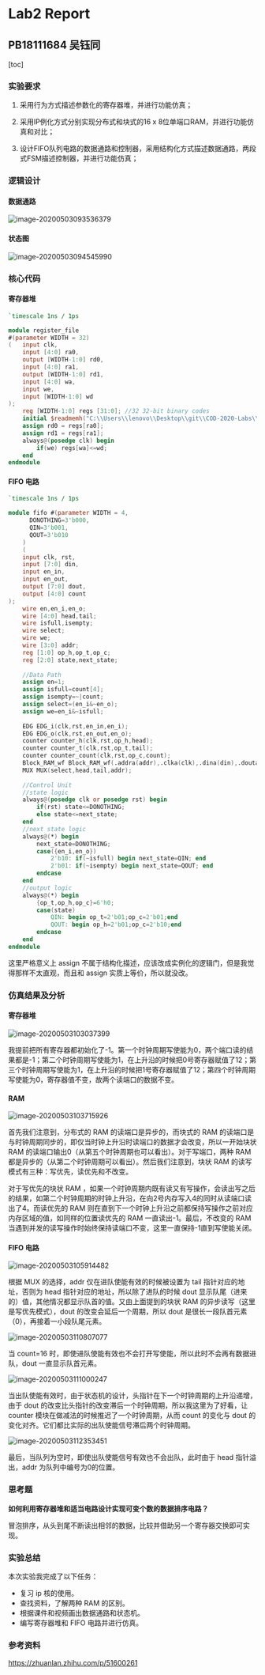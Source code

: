 # Lab2 Report

## PB18111684 吴钰同

[toc]

### 实验要求

1. 采用行为方式描述参数化的寄存器堆，并进行功能仿真；

2. 采用IP例化方式分别实现分布式和块式的16 x 8位单端口RAM，并进行功能仿真和对比；

3. 设计FIFO队列电路的数据通路和控制器，采用结构化方式描述数据通路，两段式FSM描述控制器，并进行功能仿真；

### 逻辑设计

#### 数据通路

![image-20200503093536379](pics/image-20200503093536379.png)

#### 状态图

![image-20200503094545990](pics/image-20200503094545990.png)

### 核心代码

#### 寄存器堆

```verilog
`timescale 1ns / 1ps

module register_file				
#(parameter WIDTH = 32) 	
(   input clk,						
    input [4:0] ra0,				
    output [WIDTH-1:0] rd0, 	
    input [4:0] ra1, 				
    output [WIDTH-1:0] rd1, 	
    input [4:0] wa, 				
    input we,				
    input [WIDTH-1:0] wd
);
    reg [WIDTH-1:0] regs [31:0]; //32 32-bit binary codes
    initial $readmemh("C:\\Users\\lenovo\\Desktop\\git\\COD-2020-Labs\\Lab2\\Lab2.srcs\\sources_1\\new\\init.txt",regs);
    assign rd0 = regs[ra0];
    assign rd1 = regs[ra1];
    always@(posedge clk) begin
        if(we) regs[wa]<=wd;
    end
endmodule
```

#### FIFO 电路

```verilog
`timescale 1ns / 1ps

module fifo #(parameter WIDTH = 4,
      DONOTHING=3'b000,
      QIN=3'b001,
      QOUT=3'b010
    )
    (
    input clk, rst,	
    input [7:0] din,		
    input en_in, 		
    input en_out,		
    output [7:0] dout, 	
    output [4:0] count 
);
    wire en,en_i,en_o;
    wire [4:0] head,tail;
    wire isfull,isempty;
    wire select;
    wire we;
    wire [3:0] addr;
    reg [1:0] op_h,op_t,op_c;
    reg [2:0] state,next_state;
    
    //Data Path
    assign en=1;
    assign isfull=count[4];
    assign isempty=~|count;
    assign select=(en_i&~en_o);
    assign we=en_i&~isfull;
    
    EDG EDG_i(clk,rst,en_in,en_i);
    EDG EDG_o(clk,rst,en_out,en_o);
    counter counter_h(clk,rst,op_h,head);
    counter counter_t(clk,rst,op_t,tail);
    counter counter_count(clk,rst,op_c,count);  
    Block_RAM_wf Block_RAM_wf(.addra(addr),.clka(clk),.dina(din),.douta(dout),.ena(en),.wea(we));
    MUX MUX(select,head,tail,addr);
    
    //Control Unit
    //state logic
    always@(posedge clk or posedge rst) begin
        if(rst) state<=DONOTHING; 
        else state<=next_state;
    end
    //next state logic
    always@(*) begin
        next_state=DONOTHING;
        case({en_i,en_o})
            2'b10: if(~isfull) begin next_state=QIN; end
            2'b01: if(~isempty) begin next_state=QOUT; end
        endcase
    end
    //output logic
    always@(*) begin
        {op_t,op_h,op_c}=6'h0;
        case(state)
            QIN: begin op_t=2'b01;op_c=2'b01;end
            QOUT: begin op_h=2'b01;op_c=2'b10;end
        endcase
    end
endmodule
```

这里严格意义上 assign 不属于结构化描述，应该改成实例化的逻辑门，但是我觉得那样不太直观，而且和 assign 实质上等价，所以就没改。

### 仿真结果及分析

#### 寄存器堆

![image-20200503103037399](pics/image-20200503103037399.png)

我提前把所有寄存器都初始化了-1。第一个时钟周期写使能为0，两个端口读的结果都是-1；第二个时钟周期写使能为1，在上升沿的时候把0号寄存器赋值了12；第三个时钟周期写使能为1，在上升沿的时候把1号寄存器赋值了12；第四个时钟周期写使能为0，寄存器值不变，故两个读端口的数据不变。

#### RAM

![image-20200503103715926](pics/image-20200503103715926.png)

首先我们注意到，分布式的 RAM 的读端口是异步的，而块式的 RAM 的读端口是与时钟周期同步的，即仅当时钟上升沿时读端口的数据才会改变，所以一开始块状 RAM 的读端口输出0（从第五个时钟周期也可以看出）。对于写端口，两种 RAM 都是异步的（从第二个时钟周期可以看出）。然后我们注意到，块状 RAM 的读写模式有三种：写优先，读优先和不改变。

对于写优先的块状 RAM ，如果一个时钟周期内既有读又有写操作，会读出写之后的结果，如第二个时钟周期的时钟上升沿，在向2号内存写入4的同时从读端口读出了4。而读优先的 RAM 则在直到下一个时钟上升沿之前都保持写操作之前对应内存区域的值，如同样的位置读优先的 RAM 一直读出-1。最后，不改变的 RAM 当遇到并发的读写操作时始终保持读端口不变，这里一直保持-1直到写使能关闭。

#### FIFO 电路

![image-20200503105914482](pics/image-20200503105914482.png) 

根据 MUX 的选择，addr 仅在进队使能有效的时候被设置为 tail 指针对应的地址，否则为 head 指针对应的地址，所以除了进队的时候 dout 显示队尾（进来的）值，其他情况都显示队首的值。又由上面提到的块状 RAM 的异步读写（这里是写优先模式），dout 的改变会延后一个周期，所以 dout 是很长一段队首元素（0），再接着一小段队尾元素。

![image-20200503110807077](pics/image-20200503110807077.png)

当 count=16 时，即使进队使能有效也不会打开写使能，所以此时不会再有数据进队，dout 一直显示队首元素。

![image-20200503111000247](pics/image-20200503111000247.png)

当出队使能有效时，由于状态机的设计，头指针在下一个时钟周期的上升沿递增，由于 dout 的改变比头指针的改变滞后一个时钟周期，所以我这里为了好看，让 counter 模块在做减法的时候推迟了一个时钟周期，从而 count 的变化与 dout 的变化对齐。它们都比实际的出队使能信号滞后两个时钟周期。

![image-20200503112353451](pics/image-20200503112353451.png)

最后，当队列为空时，即使出队使能信号有效也不会出队，此时由于 head 指针溢出，addr 为队列中编号为0的位置。

### 思考题

**如何利用寄存器堆和适当电路设计实现可变个数的数据排序电路？**

冒泡排序，从头到尾不断读出相邻的数据，比较并借助另一个寄存器交换即可实现。

### 实验总结

本次实验我完成了以下任务：

- 复习 ip 核的使用。
- 查找资料，了解两种 RAM 的区别。
- 根据课件和视频画出数据通路和状态机。
- 编写寄存器堆和 FIFO 电路并进行仿真。

### 参考资料

https://zhuanlan.zhihu.com/p/51600261



